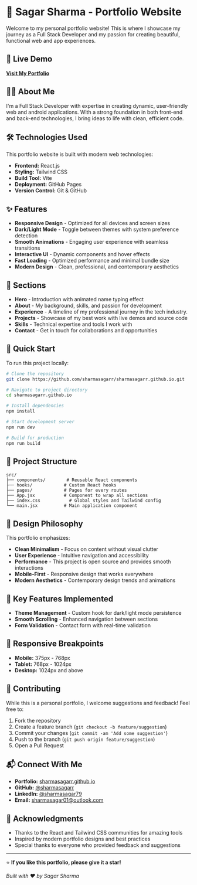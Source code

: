 # 💫 Sagar Sharma - Portfolio Website

Welcome to my personal portfolio website! This is where I showcase my journey as a Full Stack Developer and my passion for creating beautiful, functional web and app experiences.

## 🚀 Live Demo

**[Visit My Portfolio](https://sharmasagarr.github.io)**

## 👨‍💻 About Me

I'm a Full Stack Developer with expertise in creating dynamic, user-friendly web and android applications. With a strong foundation in both front-end and back-end technologies, I bring ideas to life with clean, efficient code.

## 🛠️ Technologies Used

This portfolio website is built with modern web technologies:

- **Frontend:** React.js
- **Styling:** Tailwind CSS
- **Build Tool:** Vite
- **Deployment:** GitHub Pages
- **Version Control:** Git & GitHub

## ✨ Features

- **Responsive Design** - Optimized for all devices and screen sizes
- **Dark/Light Mode** - Toggle between themes with system preference detection
- **Smooth Animations** - Engaging user experience with seamless transitions
- **Interactive UI** - Dynamic components and hover effects
- **Fast Loading** - Optimized performance and minimal bundle size
- **Modern Design** - Clean, professional, and contemporary aesthetics

## 🎯 Sections

- **Hero** - Introduction with animated name typing effect
- **About** - My background, skills, and passion for development
- **Experience** - A timeline of my professional journey in the tech industry.
- **Projects** - Showcase of my best work with live demos and source code
- **Skills** - Technical expertise and tools I work with
- **Contact** - Get in touch for collaborations and opportunities

## 🚀 Quick Start

To run this project locally:

```bash
# Clone the repository
git clone https://github.com/sharmasagarr/sharmasagarr.github.io.git

# Navigate to project directory
cd sharmasagarr.github.io

# Install dependencies
npm install

# Start development server
npm run dev

# Build for production
npm run build
```

## 📁 Project Structure

```
src/
├── components/        # Reusable React components
├── hooks/            # Custom React hooks
├── pages/            # Pages for every routes
├── App.jsx           # Component to wrap all sections
├── index.css           # Global styles and Tailwind config
└── main.jsx          # Main application component
```

## 🎨 Design Philosophy

This portfolio emphasizes:
- **Clean Minimalism** - Focus on content without visual clutter
- **User Experience** - Intuitive navigation and accessibility
- **Performance** - This project is open source and provides smooth interactions
- **Mobile-First** - Responsive design that works everywhere
- **Modern Aesthetics** - Contemporary design trends and animations

## 🔧 Key Features Implemented

- **Theme Management** - Custom hook for dark/light mode persistence
- **Smooth Scrolling** - Enhanced navigation between sections
- **Form Validation** - Contact form with real-time validation

## 📱 Responsive Breakpoints

- **Mobile:** 375px - 768px
- **Tablet:** 768px - 1024px
- **Desktop:** 1024px and above

## 🤝 Contributing

While this is a personal portfolio, I welcome suggestions and feedback! Feel free to:

1. Fork the repository
2. Create a feature branch (`git checkout -b feature/suggestion`)
3. Commit your changes (`git commit -am 'Add some suggestion'`)
4. Push to the branch (`git push origin feature/suggestion`)
5. Open a Pull Request

## 📬 Connect With Me

- **Portfolio:** [sharmasagarr.github.io](https://sharmasagarr.github.io)
- **GitHub:** [@sharmasagarr](https://github.com/sharmasagarr)
- **LinkedIn:** [@sharmasagar79](https://linkedin.com/in/sharmasagar79)
- **Email:** [sharmasagar01@outlook.com](mailto:sharmasagar01@outlook.com)


## 🙏 Acknowledgments

- Thanks to the React and Tailwind CSS communities for amazing tools
- Inspired by modern portfolio designs and best practices
- Special thanks to everyone who provided feedback and suggestions

---

⭐ **If you like this portfolio, please give it a star!**

*Built with ❤️ by Sagar Sharma*